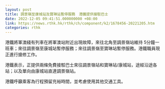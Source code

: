 ```yaml
---
layout: post
title: 調景嶺至康城站及寶琳站暫停服務　港鐵提供接駁巴士
date: 2022-12-05 09:41:51.000000000 +08:00
link: https://news.rthk.hk/rthk/ch/component/k2/1678456-20221205.htm
categories: rthk
---
```


港鐵將軍澳綫有列車在將軍澳站附近出現故障，來往北角至調景嶺站維持 5分鐘一班車；來往調景嶺至康城站暫停服務；來往調景嶺至寶琳站暫停服務。港鐵職員現正進行搶修工作。

港鐵表示，正提供兩條免費接駁巴士來往調景嶺站和寶琳站/康城站，途經沿途各站；以及單向由康城站直達調景嶺站。

港鐵呼籲乘客為行程預留充裕時間，並考慮使用其他交通工具。

